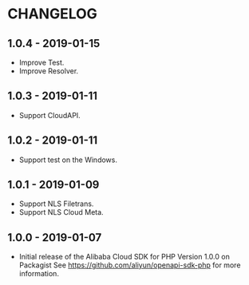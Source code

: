 # CHANGELOG

## 1.0.4 - 2019-01-15

* Improve Test.
* Improve Resolver.

## 1.0.3 - 2019-01-11

* Support CloudAPI.

## 1.0.2 - 2019-01-11

* Support test on the Windows.

## 1.0.1 - 2019-01-09

* Support NLS Filetrans.
* Support NLS Cloud Meta.

## 1.0.0 - 2019-01-07

* Initial release of the Alibaba Cloud SDK for PHP Version 1.0.0 on Packagist See <https://github.com/aliyun/openapi-sdk-php> for more information.
